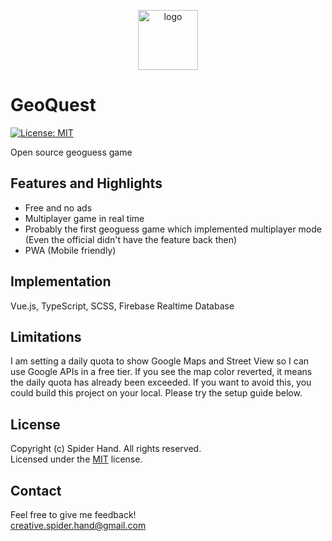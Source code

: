 <p width="100%" align="center">
  <img 
    src="../master/.github/images/logo.png"
    width="96" 
    alt="logo"
  />
</p>

# GeoQuest

[![License: MIT](https://img.shields.io/badge/License-MIT-green.svg)](https://opensource.org/licenses/MIT)

Open source geoguess game


## Features and Highlights
- Free and no ads
- Multiplayer game in real time
- Probably the first geoguess game which implemented multiplayer mode (Even the official didn't have the feature back then)
- PWA (Mobile friendly)

## Implementation
Vue.js, TypeScript, SCSS, Firebase Realtime Database

## Limitations
I am setting a daily quota to show Google Maps and Street View so I can use Google APIs in a free tier. If you see the map color reverted, it means the daily quota has already been exceeded. If you want to avoid this, you could build this project on your local. Please try the setup guide below.

## License
Copyright (c) Spider Hand. All rights reserved.  
Licensed under the [MIT](../master/LICENSE) license.

## Contact
Feel free to give me feedback!  
creative.spider.hand@gmail.com
